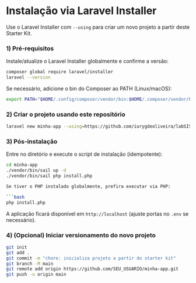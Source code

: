 # Instalação via Laravel Installer

Use o Laravel Installer com `--using` para criar um novo projeto a partir deste Starter Kit.

### 1) Pré‑requisitos

Instale/atualize o Laravel Installer globalmente e confirme a versão:

```bash
composer global require laravel/installer
laravel --version
```

Se necessário, adicione o bin do Composer ao PATH (Linux/macOS):

```bash
export PATH="$HOME/.config/composer/vendor/bin:$HOME/.composer/vendor/bin:$PATH"
```

### 2) Criar o projeto usando este repositório

```bash
laravel new minha-app --using=https://github.com/iurygdeoliveira/labSIS-KIT
```

### 3) Pós‑instalação

Entre no diretório e execute o script de instalação (idempotente):

```bash
cd minha-app
./vendor/bin/sail up -d
./vendor/bin/sail php install.php

Se tiver o PHP instalado globalmente, prefira executar via PHP:

```bash
php install.php
```


A aplicação ficará disponível em `http://localhost` (ajuste portas no `.env` se necessário).

### 4) (Opcional) Iniciar versionamento do novo projeto

```bash
git init
git add .
git commit -m "chore: inicializa projeto a partir do starter kit"
git branch -M main
git remote add origin https://github.com/SEU_USUARIO/minha-app.git
git push -u origin main
```
